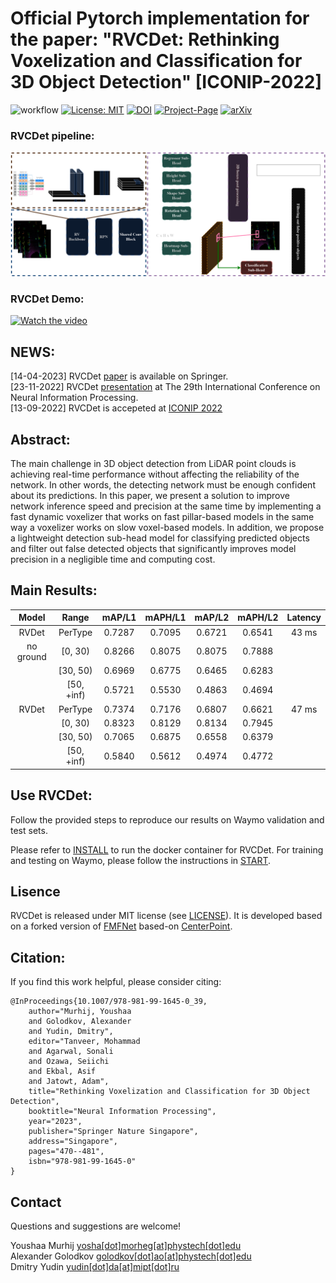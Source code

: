 # Official Pytorch implementation for the paper: "RVCDet: Rethinking Voxelization and Classification for 3D Object Detection" [ICONIP-2022] <br>
![workflow](https://github.com/YoushaaMurhij/RVCDet/actions/workflows/main.yml/badge.svg) [![License: MIT](https://img.shields.io/badge/License-MIT-blue.svg)](https://opensource.org/licenses/MIT)  [![DOI](https://zenodo.org/badge/doi/10.1007/978-981-99-1645-0_39.svg)](https://doi.org/10.1007/978-981-99-1645-0_39) [![Project-Page](https://img.shields.io/badge/🐳-Project%20Page-blue.svg)](https://youshaamurhij.github.io/RVCDet/)
[![arXiv](https://img.shields.io/badge/arXiv-2301.04058-b31b1b.svg)](https://arxiv.org/abs/2301.04058/)

### RVCDet pipeline:
<img src="./assets/pipe.png" alt="drawing" width="800"/>

### RVCDet Demo:
[![Watch the video](https://img.youtube.com/vi/gJ5l_bnP3Dc/maxresdefault.jpg)](https://youtu.be/gJ5l_bnP3Dc)

## NEWS:
[14-04-2023] RVCDet [paper](https://link.springer.com/chapter/10.1007/978-981-99-1645-0_39) is available on Springer. <br>
[23-11-2022] RVCDet [presentation](https://www.youtube.com/watch?v=rYe0wzTdmt4) at The 29th International Conference on Neural Information Processing. <br>
[13-09-2022] RVCDet is accepeted at [ICONIP 2022](https://iconip2022.apnns.org/) <br>

## Abstract:
The main challenge in 3D object detection from LiDAR point clouds is achieving real-time performance without affecting the reliability of the network. In other words, the detecting network must be enough confident about its predictions.
In this paper, we present a solution to improve network inference speed and precision at the same time by implementing a fast dynamic voxelizer that works on fast pillar-based models in the same way a voxelizer works on slow voxel-based models. In addition, we propose a lightweight detection sub-head model for classifying predicted objects and filter out false detected objects that significantly improves model precision in a negligible time and computing cost.

## Main Results:
| Model  | Range | mAP/L1 | mAPH/L1 | mAP/L2 | mAPH/L2 | Latency |
|:------:|:-----:|:------:|:-------:|:------:|:-------:|:-------:|
| RVDet          | PerType    | 0.7287 | 0.7095  | 0.6721 | 0.6541 | 43 ms  |
| no ground      | [0, 30)    | 0.8266 | 0.8075  | 0.8075 | 0.7888 |        |
|                | [30, 50)   | 0.6969 | 0.6775  | 0.6465 | 0.6283 |        |
|                | [50, +inf) | 0.5721 | 0.5530  | 0.4863 | 0.4694 |        |
| RVDet          | PerType    | 0.7374 | 0.7176  | 0.6807 | 0.6621 | 47 ms  |
|                | [0, 30)    | 0.8323 | 0.8129  | 0.8134 | 0.7945 |        |
|                | [30, 50)   | 0.7065 | 0.6875  | 0.6558 | 0.6379 |        |
|                | [50, +inf) | 0.5840 | 0.5612  | 0.4974 | 0.4772 |        |


## Use RVCDet:
Follow the provided steps to reproduce our results on Waymo validation and test sets.

Please refer to [INSTALL](/docs/INSTALL.md) to run the docker container for RVCDet.
For training and testing on Waymo, please follow the instructions in [START](/docs/START.md).

## Lisence
RVCDet is released under MIT license (see [LICENSE](LICENSE)). It is developed based on a forked version of [FMFNet](https://github.com/YoushaaMurhij/FMFNet) based-on [CenterPoint](https://github.com/tianweiy/CenterPoint).

## Citation:
If you find this work helpful, please consider citing:
```
@InProceedings{10.1007/978-981-99-1645-0_39,
    author="Murhij, Youshaa
    and Golodkov, Alexander
    and Yudin, Dmitry",
    editor="Tanveer, Mohammad
    and Agarwal, Sonali
    and Ozawa, Seiichi
    and Ekbal, Asif
    and Jatowt, Adam",
    title="Rethinking Voxelization and Classification for 3D Object Detection",
    booktitle="Neural Information Processing",
    year="2023",
    publisher="Springer Nature Singapore",
    address="Singapore",
    pages="470--481",
    isbn="978-981-99-1645-0"
}

```

## Contact
Questions and suggestions are welcome! 

Youshaa Murhij [yosha[dot]morheg[at]phystech[dot]edu](mailto:) <br>
Alexander Golodkov [golodkov[dot]ao[at]phystech[dot]edu](mailto:) <br>
Dmitry Yudin [yudin[dot]da[at]mipt[dot]ru](mailto:) 
